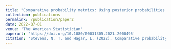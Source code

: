 ```yaml
---
title: "Comparative probability metrics: Using posterior probabilities to account for practical equivalence in A/B tests"
collection: publications
permalink: /publication/paper2
date: 2022-07-01
venue: 'The American Statistician'
paperurl: 'https://doi.org/10.1080/00031305.2021.2000495'
citation: 'Stevens, N. T. and Hagar, L. (2022). Comparative probability metrics: Using posterior probabilities to account for practical equivalence in A/B tests. <i>The American Statistician</i>, 76(3), 224-237.'
---
```

